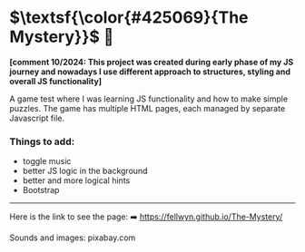 # $\textsf{\color{#425069}{The Mystery}}$ 🔎 

**[comment 10/2024:
This project was created during early phase of my JS journey and
nowadays I use different approach to structures, styling and overall JS functionality]**

A game test where I was learning JS functionality and how to make simple puzzles. 
The game has multiple HTML pages, each managed by separate Javascript file. 




### Things to add:

- toggle music
- better JS logic in the background
- better and more logical hints
- Bootstrap

---------------------------------
Here is the link to see the page:
➡️ https://fellwyn.github.io/The-Mystery/ 


Sounds and images: pixabay.com
